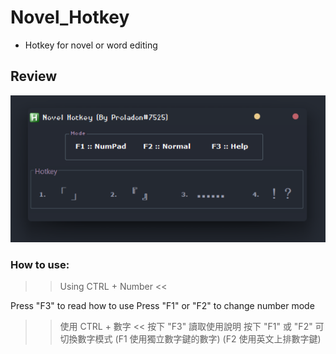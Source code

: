# Novel_Hotkey
- Hotkey for novel or word editing

## Review
![image](https://github.com/Proladon/Novel_Hotkey/blob/master/Review/Review.png)

### How to use:
>> Using CTRL + Number <<

Press "F3" to read how to use
Press "F1" or "F2" to change number mode

>> 使用 CTRL + 數字 <<
按下 "F3" 讀取使用說明
按下 "F1" 或 "F2" 可切換數字模式 
(F1 使用獨立數字鍵的數字)
(F2 使用英文上排數字鍵)
